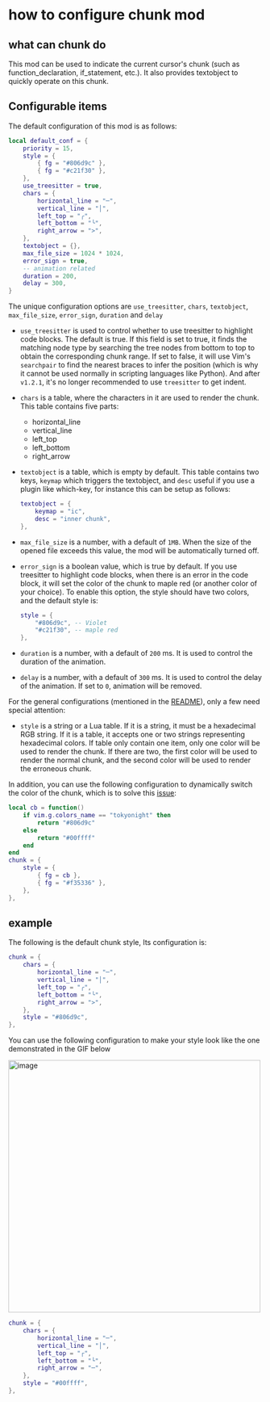 # how to configure chunk mod

## what can chunk do

This mod can be used to indicate the current cursor's chunk (such as function_declaration, if_statement, etc.). It also provides textobject to quickly operate on this chunk.

## Configurable items

The default configuration of this mod is as follows:

```lua
local default_conf = {
    priority = 15,
    style = {
        { fg = "#806d9c" },
        { fg = "#c21f30" },
    },
    use_treesitter = true,
    chars = {
        horizontal_line = "─",
        vertical_line = "│",
        left_top = "╭",
        left_bottom = "╰",
        right_arrow = ">",
    },
    textobject = {},
    max_file_size = 1024 * 1024,
    error_sign = true,
    -- animation related
    duration = 200,
    delay = 300,
}
```

The unique configuration options are `use_treesitter`, `chars`, `textobject`, `max_file_size`,  `error_sign`, `duration` and `delay`

- `use_treesitter` is used to control whether to use treesitter to highlight code blocks. The default is true.
  If this field is set to true, it finds the matching node type by searching the tree nodes from bottom to top to obtain the corresponding chunk range. If set to false, it will use Vim's `searchpair` to find the nearest braces to infer the position (which is why it cannot be used normally in scripting languages like Python). And after `v1.2.1`, it's no longer recommended to use `treesitter` to get indent.

- `chars` is a table, where the characters in it are used to render the chunk. This table contains five parts:

  - horizontal_line
  - vertical_line
  - left_top
  - left_bottom
  - right_arrow

- `textobject` is a table, which is empty by default. This table contains two keys, `keymap` which triggers the textobject, and `desc` useful if you use a plugin like which-key, for instance this can be setup as follows:

  ```lua
  textobject = {
      keymap = "ic",
      desc = "inner chunk",
  },
  ```

- `max_file_size` is a number, with a default of `1MB`. When the size of the opened file exceeds this value, the mod will be automatically turned off.

- `error_sign` is a boolean value, which is true by default. If you use treesitter to highlight code blocks, when there is an error in the code block, it will set the color of the chunk to maple red (or another color of your choice). To enable this option, the style should have two colors, and the default style is:

  ```lua
  style = {
      "#806d9c", -- Violet
      "#c21f30", -- maple red
  },
  ```

- `duration` is a number, with a default of `200` ms. It is used to control the duration of the animation.

- `delay` is a number, with a default of `300` ms. It is used to control the delay of the animation. If set to `0`, animation will be removed.

For the general configurations (mentioned in the [README](../../README.md)), only a few need special attention:

- `style` is a string or a Lua table. If it is a string, it must be a hexadecimal RGB string. If it is a table, it accepts one or two strings representing hexadecimal colors. If table only contain one item, only one color will be used to render the chunk. If there are two, the first color will be used to render the normal chunk, and the second color will be used to render the erroneous chunk.

In addition, you can use the following configuration to dynamically switch the color of the chunk, which is to solve this [issue](https://github.com/shellRaining/hlchunk.nvim/issues/46):

```lua
local cb = function()
    if vim.g.colors_name == "tokyonight" then
        return "#806d9c"
    else
        return "#00ffff"
    end
end
chunk = {
    style = {
        { fg = cb },
        { fg = "#f35336" },
    },
},
```

## example

The following is the default chunk style, Its configuration is:

```lua
chunk = {
    chars = {
        horizontal_line = "─",
        vertical_line = "│",
        left_top = "╭",
        left_bottom = "╰",
        right_arrow = ">",
    },
    style = "#806d9c",
},
```

<a id='chunk_gif'>You can use the following configuration to make your style look like the one demonstrated in the GIF below</a>

<img width="500" alt="image" src="https://raw.githubusercontent.com/shellRaining/img/main/2303/08_hlchunk8.gif">

```lua
chunk = {
    chars = {
        horizontal_line = "─",
        vertical_line = "│",
        left_top = "┌",
        left_bottom = "└",
        right_arrow = "─",
    },
    style = "#00ffff",
},
```
